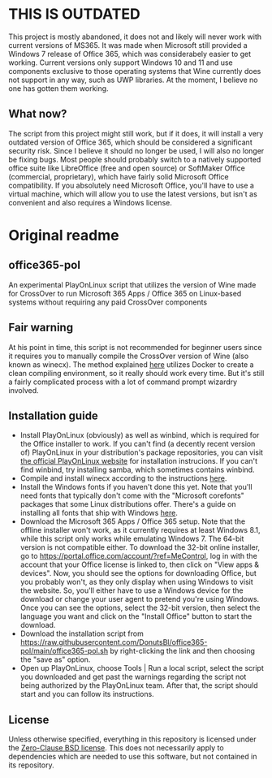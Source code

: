 # THIS IS OUTDATED
This project is mostly abandoned, it does not and likely will never work with current versions of MS365. It was made when Microsoft still provided a Windows 7 release of Office 365, which was considerabely easier to get working. Current versions only support Windows 10 and 11 and use components exclusive to those operating systems that Wine currently does not support in any way, such as UWP libraries. At the moment, I believe no one has gotten them working.

## What now?
The script from this project might still work, but if it does, it will install a very outdated version of Office 365, which should be considered a significant security risk. Since I believe it should no longer be used, I will also no longer be fixing bugs. Most people should probably switch to a natively supported office suite like LibreOffice (free and open source) or SoftMaker Office (commercial, proprietary), which have fairly solid Microsoft Office compatibility. If you absolutely need Microsoft Office, you'll have to use a virtual machine, which will allow you to use the latest versions, but isn't as convenient and also requires a Windows license.

# Original readme
## office365-pol
An experimental PlayOnLinux script that utilizes the version of Wine made for CrossOver to run Microsoft 365 Apps / Office 365 on Linux-based systems without requiring any paid CrossOver components

## Fair warning
At his point in time, this script is not recommended for beginner users since it requires you to manually compile the CrossOver version of Wine (also known as winecx). The method explained [here](https://github.com/DonutsBl/office365-pol/blob/main/docs/build-wine.md) utilizes Docker to create a clean compiling environment, so it really should work every time. But it's still a fairly complicated process with a lot of command prompt wizardry involved.

## Installation guide
- Install PlayOnLinux (obviously) as well as winbind, which is required for the Office installer to work. If you can't find  (a decently recent version of) PlayOnLinux in your distribution's package repositories, you can visit [the official PlayOnLinux website](https://www.playonlinux.com/en/download.html) for installation instrucions. If you can't find winbind, try installing samba, which sometimes contains winbind.
- Compile and install winecx according to the instructions [here](https://github.com/DonutsBl/office365-pol/blob/main/docs/build-wine.md).
- Install the Windows fonts if you haven't done this yet. Note that you'll need fonts that typically don't come with the "Microsoft corefonts" packages that some Linux distributions offer. There's a guide on installing all fonts that ship with Windows [here](https://github.com/DonutsBl/office365-pol/blob/main/docs/windows-fonts.md).
- Download the Microsoft 365 Apps / Office 365 setup. Note that the offline installer won't work, as it currently requires at least Windows 8.1, while this script only works while emulating Windows 7. The 64-bit version is not compatible either. To download the 32-bit online installer, go to https://portal.office.com/account/?ref=MeControl, log in with the account that your Office license is linked to, then click on "View apps & devices". Now, you should see the options for downloading Office, but you probably won't, as they only display when using Windows to visit the website. So, you'll either have to use a Windows device for the download or change your user agent to pretend you're using Windows. Once you can see the options, select the 32-bit version, then select the language you want and click on the "Install Office" button to start the download.
- Download the installation script from https://raw.githubusercontent.com/DonutsBl/office365-pol/main/office365-pol.sh by right-clicking the link and then choosing the "save as" option.
- Open up PlayOnLinux, choose Tools | Run a local script, select the script you downloaded and get past the warnings regarding the script not being authorized by the PlayOnLinux team. After that, the script should start and you can follow its instructions.

## License
Unless otherwise specified, everything in this repository is licensed under the [Zero-Clause BSD license](https://github.com/DonutsBl/office365-pol/blob/main/LICENSE). This does not necessarily apply to dependencies which are needed to use this software, but not contained in its repository.

